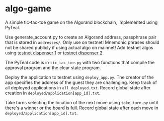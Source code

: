 # algo-game

A simple tic-tac-toe game on the Algorand blockchain, implemented using PyTeal.

Use generate_account.py to create an Algorand address, passphrase pair that is stored in `addresses/`. 
Only use on testnet! Mnemonic phrases should not be shared publicly if using actual algo on mainnet!
Add testnet algos using [testnet dispenser 1](https://testnet.algoexplorer.io/dispenser) or [testnet dispenser 2](https://bank.testnet.algorand.network).

The PyTeal code is in `tic_tac_toe.py` with two functions that compile the approval program and the clear state program.

Deploy the application to testnet using `deploy_app.py`. The creator of the app specifies the address of the guest they are challenging. Keep track of all deployed applications in `all_deployed.txt`. Record global state after creation in `deployed/application[app_id].txt`.

Take turns selecting the location of the next move using `take_turn.py` until there's a winner or the board is full. Record global state after each move in `deployed/application[app_id].txt`.
